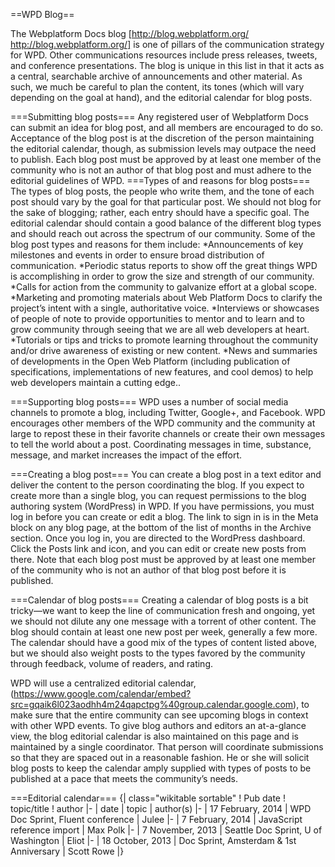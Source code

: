 ==WPD Blog==

The Webplatform Docs blog [http://blog.webplatform.org/ http://blog.webplatform.org/] is one of pillars of the communication strategy for WPD. Other communications resources include press releases, tweets, and conference presentations. The blog is unique in this list in that it acts as a central, searchable archive of announcements and other material. As such, we much be careful to plan the content, its tones (which will vary depending on the goal at hand), and the editorial calendar for blog posts.

===Submitting blog posts===
Any registered user of Webplatform Docs can submit an idea for blog post, and all members are encouraged to do so. Acceptance of the blog post is at the discretion of the person maintaining the editorial calendar, though, as submission levels may outpace the need to publish. Each blog post must be approved by at least one member of the community who is not an author of that blog post and must adhere to the editorial guidelines of WPD.
===Types of and reasons for blog posts===
The types of blog posts, the people who write them, and the tone of each post should vary by the goal for that particular post. We should not blog for the sake of blogging; rather, each entry should have a specific goal. The editorial calendar should contain a good balance of the different blog types and should reach out across the spectrum of our community. Some of the blog post types and reasons for them include:
*Announcements of key milestones and events in order to ensure broad distribution of communication.
*Periodic status reports to show off the great things WPD is accomplishing in order to grow the size and strength of our community.
*Calls for action from the community to galvanize effort at a global scope.
*Marketing and promoting materials about Web Platform Docs to clarify the project’s intent with a single, authoritative voice.
*Interviews or showcases of people of note to provide opportunities to mentor and to learn and to grow community through seeing that we are all web developers at heart.
*Tutorials or tips and tricks to promote learning throughout the community and/or drive awareness of existing or new content.
*News and summaries of developments in the Open Web Platform (including publication of specifications, implementations of new features, and cool demos) to help web developers maintain a cutting edge..

===Supporting blog posts===
WPD uses a number of social media channels to promote a blog, including Twitter, Google+, and Facebook. WPD encourages other members of the WPD community and the community at large to repost these in their favorite channels or create their own messages to tell the world about a post. Coordinating messages in time, substance, message, and market increases the impact of the effort.

===Creating a blog post===
You can create a blog post in a text editor and deliver the content to the person coordinating the blog. If you expect to create more than a single blog, you can request permissions to the blog authoring system (WordPress) in WPD. If you have permissions, you must log in before you can create or edit a blog. The link to sign in is in the Meta block on any blog page, at the bottom of the list of months in the Archive section. Once you log in, you are directed to the WordPress dashboard. Click the Posts link and icon, and you can edit or create new posts from there. Note that each blog post must be approved by at least one member of the community who is not an author of that blog post before it is published.

===Calendar of blog posts===
Creating a calendar of blog posts is a bit tricky—we want to keep the line of communication fresh and ongoing, yet we should not dilute any one message with a torrent of other content. The blog should contain at least one new post per week, generally a few more. The calendar should have a good mix of the types of content listed above, but we should also weight posts to the types favored by the community through feedback, volume of readers, and rating.

WPD will use a centralized editorial calendar, (https://www.google.com/calendar/embed?src=gqaik6l023aodhh4m24qapctpg%40group.calendar.google.com), to make sure that the entire community can see upcoming blogs in context with other WPD events. To give blog authors and editors an at-a-glance view, the blog editorial calendar is also maintained on this page and is maintained by a single coordinator. That person will coordinate submissions so that they are spaced out in a reasonable fashion. He or she will solicit blog posts to keep the calendar amply supplied with types of posts to be published at a pace that meets the community’s needs.

===Editorial calendar===
{| class="wikitable sortable"
! Pub date
! topic/title
! author
|-
| date
| topic
| author(s)
|-
| 17 February, 2014
| WPD Doc Sprint, Fluent conference
| Julee
|-
| 7 February, 2014
| JavaScript reference import
| Max Polk
|-
| 7 November, 2013
| Seattle Doc Sprint, U of Washington
| Eliot
|-
| 18 October, 2013
| Doc Sprint, Amsterdam & 1st Anniversary
| Scott Rowe
|}